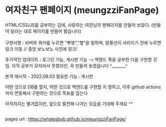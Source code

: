 <h1> 여자친구 팬페이지 (meungzziFanPage) </h1>

HTML/CSS/JS를 공부하는 김에, 사랑하는 여친님의 팬페이지를 만들어 보았다. (만들어 달라는 대로 페이지를 만들어 봤습니다)
<br><br>구현사항 : 비버와 쿼카를 누르면 "뿌엥","헿"을 말하며, 말풍선이 사라지기 전에 누르면 링크 이동 // 중앙 보노보노 사진에 링크!

추가적인 업데이트 : 로그인 기능, 게시판 기능 -> 백엔드 쪽을 공부한 다음 구현할 것임. 아직 공부가 모자라서 못했지만, 꼭 만들어 놓겠읍니다 ^_______^

본격 재시작 - 2022.08.03
필요한 기능 : 게시판

어떤 것으로 DB를 할지, 어떤 것으로 백앤드를 구현할 지 정하고, 이후 github actions 까지 연동해서 구현하는 것으로 목표를 잡는다

아직까지는 별거없지만, 앞으로 발전해 나가는 모습을 기대해 주세요 ^^
<br><br>

pages url : https://whalesbob.github.io/meungzziFanPage/
